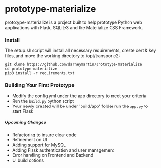 # prototype-materialize

prototype-materialize is a project built to help prototype Python web applications with Flask, SQLite3 and the Materialize CSS Framework.

### Install
The setup.sh script will install all necessary requirements, create cert & key files, and move the working directory to /opt/transportc2:
```
git clone https://github.com/darneymartin/prototype-materialize
cd prototype-materialize
pip3 install -r requirements.txt
```

### Building Your First Prototype
* Modify the config.yml under the app directory to meet your criteria
* Run the `build.py` python script
* Your newly created will be under 'build/app' folder run the `app.py` to start Flask


##### Upcoming Changes
* Refactoring to insure clear code
* Refinement on UI
* Adding support for MySQL
* Adding Flask authentication and user management
* Error handling on Frontend and Backend
* UI build options
